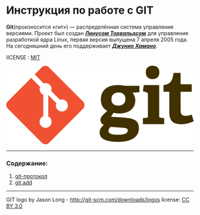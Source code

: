 # Инструкция по работе с GIT
**Git**(произносится «гит») — распределённая система управления версиями. Проект был создан [***Линусом Торвальдсом***](https://ru.wikipedia.org/wiki/Торвальдс,_Линус) для управления разработкой ядра Linux, первая версия выпущена 7 апреля 2005 года. На сегодняшний день его поддерживает [***Джунио Хамано***](https://ru.wikipedia.org/wiki/Хамано,_Дзюн).

lICENSE : [MIT](/license.md)

![](./512px-Git-logo.svg.png)

---

### Содержание:
1. [git-протокол](./protocol.md)
2. [git add](./add.md)



---

GIT logo by Jason Long - http://git-scm.com/downloads/logos
license: [CC BY 3.0](https://creativecommons.org/licenses/by/3.0/deed.ru)
